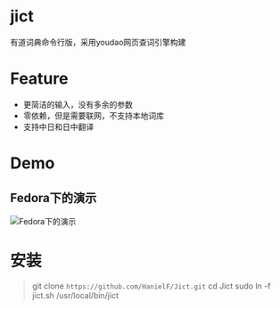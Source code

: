 # jict

有道词典命令行版，采用youdao网页查词引擎构建

# Feature
- 更简洁的输入，没有多余的参数
- 零依赖，但是需要联网，不支持本地词库
- 支持中日和日中翻译


# Demo
## Fedora下的演示
![Fedora下的演示](https://github.com/hanielf/jict/raw/master/demo/fedora_Demo.png)

# 安装

> git clone `https://github.com/HanielF/Jict.git`
> cd Jict
> sudo ln -f jict.sh /usr/local/bin/jict
